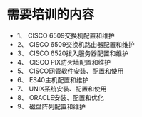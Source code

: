 # 需要培训的内容

* 1、	CISCO 6509交换机配置和维护
* 2、	CISCO 6509交换机路由器配置和维护
* 3、	CISCO 6520拨入服务器配置和维护
* 4、	CISCO PIX防火墙配置和维护
* 5、	CISCO网管软件安装、配置和使用
* 6、	ES40主机配置和维护
* 7、	UNIX系统安装、配置和使用
* 8、	ORACLE安装、配置和优化
* 9、	磁盘阵列配置和维护

